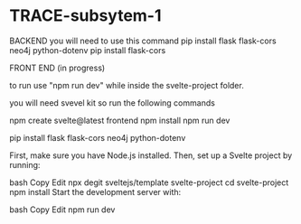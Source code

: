 # TRACE-subsytem-1

BACKEND
you will need to use this command
pip install flask flask-cors neo4j python-dotenv
pip install flask-cors    


FRONT END (in progress)

to run use "npm run dev" while inside the svelte-project folder.


you will need svevel kit
so run the following commands

npm create svelte@latest frontend
npm install
npm run dev


pip install flask flask-cors neo4j python-dotenv


First, make sure you have Node.js installed. Then, set up a Svelte project by running:

bash
Copy
Edit
npx degit sveltejs/template svelte-project
cd svelte-project
npm install
Start the development server with:

bash
Copy
Edit
npm run dev